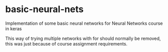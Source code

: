 # basic-neural-nets
Implementation of some basic neural networks for Neural Networks course in keras

This way of trying multiple networks with for should normally be removed, this was just because of course assignment requirements. 
